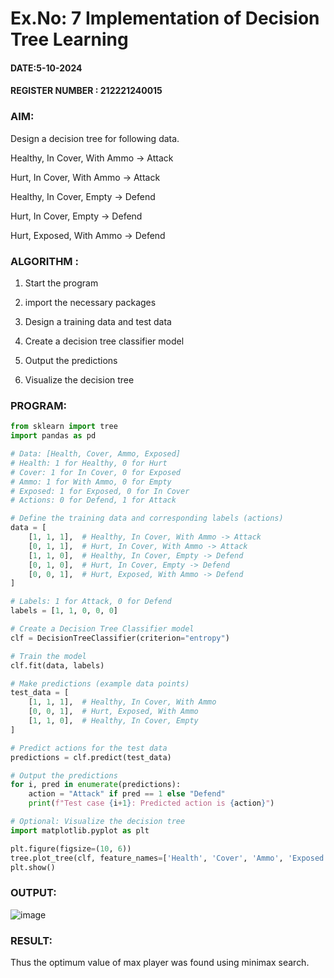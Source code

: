# Ex.No: 7 Implementation of Decision Tree Learning 
#### DATE:5-10-2024
#### REGISTER NUMBER : 212221240015
### AIM:

Design a decision tree for following data. 

Healthy, In Cover, With Ammo -> Attack

Hurt, In Cover, With Ammo -> Attack

Healthy, In Cover, Empty -> Defend

Hurt, In Cover, Empty -> Defend

Hurt, Exposed, With Ammo -> Defend

### ALGORITHM :

1. Start the program
   
2. import the necessary packages
   
3. Design a training data and test data
   
4. Create a decision tree classifier model
   
5. Output the predictions
     
6. Visualize the decision tree

### PROGRAM:

```python
from sklearn import tree
import pandas as pd

# Data: [Health, Cover, Ammo, Exposed]
# Health: 1 for Healthy, 0 for Hurt
# Cover: 1 for In Cover, 0 for Exposed
# Ammo: 1 for With Ammo, 0 for Empty
# Exposed: 1 for Exposed, 0 for In Cover
# Actions: 0 for Defend, 1 for Attack

# Define the training data and corresponding labels (actions)
data = [
    [1, 1, 1],  # Healthy, In Cover, With Ammo -> Attack
    [0, 1, 1],  # Hurt, In Cover, With Ammo -> Attack
    [1, 1, 0],  # Healthy, In Cover, Empty -> Defend
    [0, 1, 0],  # Hurt, In Cover, Empty -> Defend
    [0, 0, 1],  # Hurt, Exposed, With Ammo -> Defend
]

# Labels: 1 for Attack, 0 for Defend
labels = [1, 1, 0, 0, 0]

# Create a Decision Tree Classifier model
clf = DecisionTreeClassifier(criterion="entropy")

# Train the model
clf.fit(data, labels)

# Make predictions (example data points)
test_data = [
    [1, 1, 1],  # Healthy, In Cover, With Ammo
    [0, 0, 1],  # Hurt, Exposed, With Ammo
    [1, 1, 0],  # Healthy, In Cover, Empty
]

# Predict actions for the test data
predictions = clf.predict(test_data)

# Output the predictions
for i, pred in enumerate(predictions):
    action = "Attack" if pred == 1 else "Defend"
    print(f"Test case {i+1}: Predicted action is {action}")

# Optional: Visualize the decision tree
import matplotlib.pyplot as plt

plt.figure(figsize=(10, 6))
tree.plot_tree(clf, feature_names=['Health', 'Cover', 'Ammo', 'Exposed'], class_names=['Defend', 'Attack'], filled=True)
plt.show()

```
### OUTPUT:

![image](https://github.com/user-attachments/assets/dc19cf35-1fc1-4e2b-8365-0d4b9676b6cf)

### RESULT:
Thus the optimum value of max player was found using minimax search.
